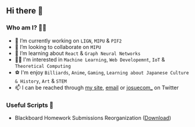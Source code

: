 ## Hi there 👋

### Who am I? 🕵️‍♂️
- 🔭 I’m currently working on ``LIGN``, ``MIPU`` & ``PIF2``
- 👯 I’m looking to collaborate on ``MIPU``
- 🌱 I’m learning about ``React`` & ``Graph Neural Networks``
- 👨‍🔬 I'm interested in ``Machine Learning``, ``Web Developemnt``, ``IoT`` & ``Theoretical Computing``
- ⚽ I'm enjoy ``Billiards``, ``Anime``, ``Gaming``, ``Learning about Japanese Culture & History``, ``Art`` & ``STEM``
- 📫 I can be reached through [my site](https://josuenrivera.site), [email](josue.n.rivera@outlook.com) or [josuecom_](https://twitter.com/josuecom_) on Twitter

### Useful Scripts 📄 
* Blackboard Homework Submissions Reorganization ([Download](https://github.com/JosueCom/JosueCom/tree/master/scripts/blackboard))
